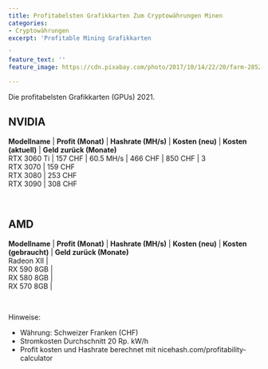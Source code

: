 ```yaml
---
title: Profitabelsten Grafikkarten Zum Cryptowährungen Minen
categories:
- Cryptowährungen
excerpt: 'Profitable Mining Grafikkarten

'
feature_text: ''
feature_image: https://cdn.pixabay.com/photo/2017/10/14/22/20/farm-2852024_1280.jpg

---
```

<style>td {  
border: 1px solid black;  
padding: 4px 10px 4px 10px;  
}  
strong td {  
// background-color: black;  
color: white;  
}  
</style>

Die profitabelsten Grafikkarten (GPUs) 2021.

## NVIDIA

**Modellname** | **Profit (Monat)** | **Hashrate (MH/s)** | **Kosten (neu)** | **Kosten (aktuell)** | **Geld zurück (Monate)**  
RTX 3060 Ti | 157 CHF | 60.5 MH/s | 466 CHF | 850 CHF | 3  
RTX 3070 | 159 CHF  
RTX 3080 | 253 CHF  
RTX 3090 | 308 CHF

<br>

## AMD

**Modellname** | **Profit (Monat)** | **Hashrate (MH/s)** | **Kosten (neu)** | **Kosten (gebraucht)** | **Geld zurück (Monate)**  
Radeon XII |  
RX 590 8GB |  
RX 580 8GB |   
RX 570 8GB |

<br>

Hinweise:

* Währung: Schweizer Franken (CHF)
* Stromkosten Durchschnitt 20 Rp. kW/h
* Profit kosten und Hashrate berechnet mit nicehash.com/profitability-calculator
